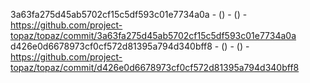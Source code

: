 3a63fa275d45ab5702cf15c5df593c01e7734a0a -  () -  () - https://github.com/project-topaz/topaz/commit/3a63fa275d45ab5702cf15c5df593c01e7734a0a
d426e0d6678973cf0cf572d81395a794d340bff8 -  () -  () - https://github.com/project-topaz/topaz/commit/d426e0d6678973cf0cf572d81395a794d340bff8
